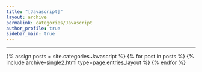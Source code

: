 ```yaml
---
title: "[Javascript]"
layout: archive
permalink: categories/Javascript
author_profile: true
sidebar_main: true
---
```


<!-- 공백이 포함되어 있는 카테고리 이름의 경우 site.categories.['a b c'] 이런식으로! -->

***

{% assign posts = site.categories.Javascript %}
{% for post in posts %} {% include archive-single2.html type=page.entries_layout %} {% endfor %}